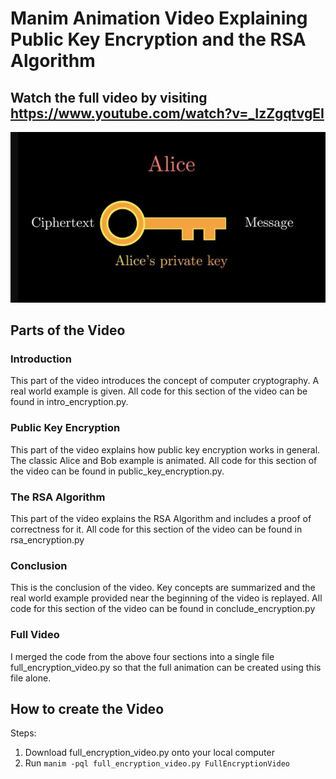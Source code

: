 # Manim Animation Video Explaining Public Key Encryption and the RSA Algorithm

## Watch the full video by visiting https://www.youtube.com/watch?v=_IzZgqtvgEI

![Video Cover](rsa_image.jpg)

## Parts of the Video
### Introduction

This part of the video introduces the concept of computer cryptography. A real world example is given. All code for this section of the video can be found in intro_encryption.py.

### Public Key Encryption

This part of the video explains how public key encryption works in general. The classic Alice and Bob example is animated. All code for this section of the video can be found in public_key_encryption.py.

### The RSA Algorithm

This part of the video explains the RSA Algorithm and includes a proof of correctness for it. All code for this section of the video can be found in rsa_encryption.py

### Conclusion

This is the conclusion of the video. Key concepts are summarized and the real world example provided near the beginning of the video is replayed. All code for this section of the video can be found in conclude_encryption.py

### Full Video

I merged the code from the above four sections into a single file full_encryption_video.py so that the full animation can be created using this file alone.

## How to create the Video

Steps:
1. Download full_encryption_video.py onto your local computer
2. Run `manim -pql full_encryption_video.py FullEncryptionVideo`
